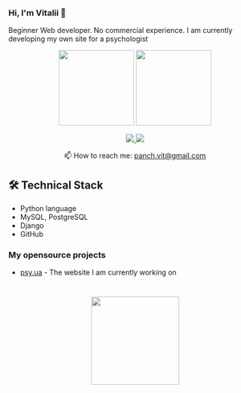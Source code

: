### Hi, I'm Vitalii 👋
 Beginner Web developer. No commercial experience. I am currently developing my own site for a psychologist

<p align='center'>
   <a href="https://github-readme-stats.vercel.app/api?username=vitalii96&show_icons=true&count_private=true"><img
           height=150
           src="https://github-readme-stats.vercel.app/api?username=vitalii96&show_icons=true&count_private=true"/></a>
   <a href="https://github.com/vitalii96/github-readme-stats"><img height=150
                                                                  src="https://github-readme-stats.vercel.app/api/top-langs/?username=vitalii96&layout=compact"/></a>
</p>

<p align='center'>
   <a href="https://www.linkedin.com/in/vitalii-panchuk-59982b10b/">
       <img src="https://img.shields.io/badge/linkedin-%230077B5.svg?&style=for-the-badge&logo=linkedin&logoColor=white"/>
   </a>
   <a href="https://t.me/joinchat/SpqRPBFo_sM6qm05">
       <img src="https://img.shields.io/badge/Telegram-2CA5E0?style=for-the-badge&logo=telegram&logoColor=white"/>
   </a>
<p align='center'>
   📫 How to reach me: <a href='mailto:panch.vit@gmail.com'>panch.vit@gmail.com</a>
</p>


## 🛠 Technical Stack
*   Python language
*   MySQL, PostgreSQL
*   Django
*   GitHub

### My opensource projects

*   [psy.ua](https://github.com/vitalii96/psy.ua) - The website I am currently working on

<div align="center" style="margin: 40px 0">
   <a href="https://github.com/romankh3/github-profile-views-counter">
       <img width="175px" src="https://komarev.com/ghpvc/?username=romankh3&color=DE002D">
   </a>
</div>
